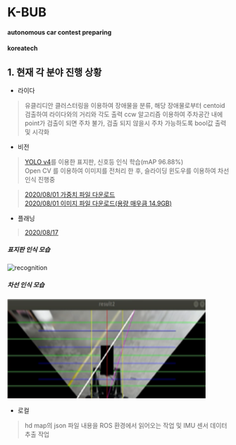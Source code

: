 # K-BUB
#### autonomous car contest preparing
#### koreatech

## 1. 현재 각 분야 진행 상황

* 라이다
> 유클리디안 클러스터링을 이용하여 장애물을 분류, 해당 장애물로부터 centoid 검출하여 라이다와의 거리와 각도 출력
> ccw 알고리즘 이용하여 주차공간 내에 point가 검출이 되면 주차 불가, 검출 되지 않을시 주차 가능하도록 bool값 출력 및 시각화

* 비전
> [YOLO v4](https://github.com/AlexeyAB/darknet)를 이용한 표지판, 신호등 인식 학습(mAP 96.88%)  
> Open CV 를 이용하여 이미지를 전처리 한 후, 슬라이딩 윈도우를 이용하여 차선인식 진행중  

> [2020/08/01 가중치 파일 다운로드](https://koreatechackr-my.sharepoint.com/:u:/g/personal/jun752601_koreatech_ac_kr/EUX4ebVUXcdDituoYFIJ0_QBPDAALaskfOO81BMw7soqHw?e=yqGHH4)  
> [2020/08/01 이미지 파일 다운로드(용량 매우큼 14.9GB)](https://koreatechackr-my.sharepoint.com/:u:/g/personal/jun752601_koreatech_ac_kr/EY2g1l3JskpPjfq7mptidfEBGpwcxWpImXruilVjKeyHNQ?e=b6OPT3)

* 플래닝
> [2020/08/17](https://koreatechackr-my.sharepoint.com/:u:/g/personal/jun752601_koreatech_ac_kr/EY_P6HrQh45JoHGBB67nYUUBLCQaM419OGnzAJ9BuYF2Gg?e=5gqXwY)

##### 표지판 인식 모습

<img src="/Vision/vision/image/recognition.jpg" width="900px" height="450px" title="vision" alt="recognition"></img><br/>

##### 차선 인식 모습
<img src="/Vision/vision/image/image01.png" width="450px" height="225px" title="vision" alt="recognition"></img><br/>

* 로컬
> hd map의 json 파일 내용을 ROS 환경에서 읽어오는 작업 및 IMU 센서 데이터 추출 작업

